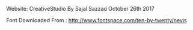 Website: CreativeStudio
By Sajal Sazzad
October 26th 2017

Font Downloaded From :
http://www.fontspace.com/ten-by-twenty/nevis
